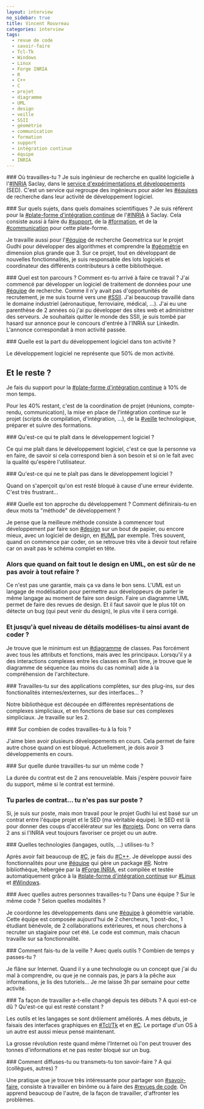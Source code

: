 ```yaml
---
layout: interview
no_sidebar: true
title: Vincent Rouvreau
categories: interview
tags:
  - revue de code
  - savoir-faire
  - Tcl-Tk
  - Windows
  - Linux
  - Forge INRIA
  - R
  - C++
  - C
  - projet
  - diagramme
  - UML
  - design
  - veille
  - SSII
  - géométrie
  - communication
  - formation
  - support
  - intégration continue
  - équipe
  - INRIA
---
```

### Où travailles-tu ?
Je suis ingénieur de recherche en qualité logicielle à l'[#INRIA]({{site.url}}/tags/INRIA.html) Saclay, dans le
[service d'expérimentations et développements](http://sed.saclay.inria.fr/) (SED).
C'est un service qui regroupe des ingénieurs pour aider les [#équipes]({{site.url}}/tags/%c3%a9quipe.html) de
recherche dans leur activité de développement logiciel.

### Sur quels sujets, dans quels domaines scientifiques ?
Je suis référent pour la [#plate-forme d'intégration continue]({{site.url}}/tags/int%c3%a9gration%20continue.html) de
l'[#INRIA]({{site.url}}/tags/INRIA.html) à Saclay. Cela consiste aussi à faire du [#support]({{site.url}}/tags/support.html), de la [#formation]({{site.url}}/tags/formation.html), et de
la [#communication]({{site.url}}/tags/communication.html) pour cette plate-forme.

Je travaille aussi pour l'[#équipe]({{site.url}}/tags/%c3%a9quipe.html) de recherche Geometrica sur le projet Gudhi pour
développer des algorithmes et comprendre la [#géométrie]({{site.url}}/tags/g%c3%a9om%c3%a9trie.html) en dimension plus grande que 3.
Sur ce projet, tout en développant de nouvelles fonctionnalités, je suis responsable des
lots logiciels et coordinateur des différents contributeurs à cette bibliothèque.

### Quel est ton parcours ? Comment es-tu arrivé à faire ce travail ?
J'ai commencé par développer un logiciel de traitement de données pour une [#équipe]({{site.url}}/tags/%c3%a9quipe.html)
de recherche. Comme il n'y avait pas d'opportunités de recrutement, je me suis
tourné vers une [#SSII]({{site.url}}/tags/SSII.html). J'ai beaucoup travaillé dans le domaine industriel
(aéronautique, ferroviaire, médical, ...). J'ai eu une parenthèse de 2 années où
j'ai pu développer des sites web et administrer des serveurs.
Je souhaitais quitter le monde des SSII, je suis tombé par hasard sur annonce pour
le concours d'entrée à l'INRIA sur LinkedIn. L'annonce correspondait à mon activité passée.

### Quelle est la part du développement logiciel dans ton activité ?

Le développement logiciel ne représente que 50% de mon activité.

## Et le reste ?

Je fais du support pour la [#plate-forme d'intégration continue]({{site.url}}/tags/int%c3%a9gration%20continue.html) à
10% de mon temps.

Pour les 40% restant, c'est de la coordination de projet (réunions, compte-rendu,
communication), la mise en place de l'intégration continue sur le projet (scripts de
compilation, d'intégration, ...), de la [#veille]({{site.url}}/tags/veille.html) technologique, préparer et suivre des formations.

### Qu'est-ce qui te plaît dans le développement logiciel ?

Ce qui me plaît dans le développement logiciel, c'est ce que la personne va en
faire, de savoir si cela correspond bien à son besoin et si on le fait avec la
qualité qu'espère l'utilisateur.

### Qu'est-ce qui ne te plaît pas dans le développement logiciel ?

Quand on s'aperçoit qu'on est resté bloqué à cause d'une erreur évidente. C'est
très frustrant...

### Quelle est ton approche du développement ? Comment définirais-tu en deux mots ta "méthode" de développement ?

Je pense que la meilleure méthode consiste à commencer tout développement par faire
son [#design]({{site.url}}/tags/design.html) sur un bout de papier, ou encore mieux, avec un logiciel de design, en [#UML]({{site.url}}/tags/UML.html)
par exemple. Très souvent, quand on commence par coder, on se retrouve très vite à
devoir tout refaire car on avait pas le schéma complet en tête.

### Alors que quand on fait tout le design en UML, on est sûr de ne pas avoir à tout refaire ?

Ce n'est pas une garantie, mais ça va dans le bon sens. L'UML est un langage de
modélisation pour permettre aux développeurs de parler le même langage au moment de faire
son design. Faire un diagramme UML permet de faire des revues de design. Et il faut
savoir que le plus tôt on détecte un bug (qui peut venir du design), le plus vite
il sera corrigé.

### Et jusqu'à quel niveau de détails modélises-tu ainsi avant de coder ?

Je trouve que le minimum est un [#diagramme]({{site.url}}/tags/diagramme.html) de classes. Pas forcément avec tous les attributs
et fonctions, mais avec les principaux. Lorsqu'il y a des interactions complexes entre
les classes en Run time, je trouve que le diagramme de séquence (au moins du cas
nominal) aide à la compréhension de l'architecture.

### Travailles-tu sur des applications complètes, sur des plug-ins, sur des fonctionalités internes/externes, sur des interfaces... ?

Notre bibliothèque est découpée en différentes représentations de complexes simpliciaux, et
en fonctions de base sur ces complexes simpliciaux. Je travaille sur les 2.

### Sur combien de codes travailles-tu à la fois ?

J'aime bien avoir plusieurs développements en cours. Cela permet de faire autre chose quand
on est bloqué. Actuellement, je dois avoir 3 développements en cours.

### Sur quelle durée travailles-tu sur un même code ?

La durée du contrat est de 2 ans renouvelable. Mais j'espère pouvoir faire du support,
même si le contrat est terminé.

### Tu parles de contrat... tu n'es pas sur poste ?

Si, je suis sur poste, mais mon travail pour le projet Gudhi lui est basé sur un
contrat entre l'équipe projet et le SED (ma véritable équipe). le SED est là
pour donner des coups d'accélérateur sur les [#projets]({{site.url}}/tags/projet.html). Donc on verra dans
2 ans si l'INRIA veut toujours favoriser ce projet ou un autre.

### Quelles technologies (langages, outils, ...) utilises-tu ?

Après avoir fait beaucoup de [#C]({{site.url}}/tags/C.html), je fais du [#C++]({{site.url}}/tags/C%2b%2b.html). Je développe aussi des
fonctionnalités pour une [#équipe]({{site.url}}/tags/%c3%a9quipe.html) qui gère un package [#R]({{site.url}}/tags/R.html).
Notre bibliothèque, hébergée par la [#Forge INRIA]({{site.url}}/tags/Forge%20INRIA.html), est compilée et testée
automatiquement grâce à la [#plate-forme d'intégration continue]({{site.url}}/tags/int%c3%a9gration%20continue.html)
sur [#Linux]({{site.url}}/tags/Linux.html) et [#Windows]({{site.url}}/tags/Windows.html).

### Avec quelles autres personnes travailles-tu ? Dans une équipe ? Sur le même code ? Selon quelles modalités ?

Je coordonne les développements dans une [#équipe]({{site.url}}/tags/%c3%a9quipe.html) à géométrie variable. Cette
équipe est composée aujourd'hui de 2 chercheurs, 1 post-doc, 1 étudiant bénévole, de
2 collaborations extérieures, et nous cherchons à recruter un stagiaire pour cet été.
Le code est commun, mais chacun travaille sur sa fonctionnalité.

### Comment fais-tu de la veille ? Avec quels outils ? Combien de temps y passes-tu ?

Je flâne sur Internet. Quand il y a une technologie ou un concept que j'ai du mal
à comprendre, ou que je ne connais pas, je pars à la pêche aux informations, je
lis des tutoriels... Je me laisse 3h par semaine pour cette activité.

### Ta façon de travailler a-t-elle changé depuis tes débuts ? A quoi est-ce dû ? Qu'est-ce qui est resté constant ?

Les outils et les langages se sont drôlement améliorés. A mes débuts, je faisais des
interfaces graphiques en [#Tcl/Tk]({{site.url}}/tags/Tcl-Tk.html) et en [#C]({{site.url}}/tags/C.html). Le portage d'un OS à un autre
est aussi mieux pensé maintenant.

La grosse révolution reste quand même l'Internet où l'on peut trouver des tonnes
d'informations et ne pas rester bloqué sur un bug.

### Comment diffuses-tu ou transmets-tu ton savoir-faire ? A qui (collègues, autres) ?

Une pratique que je trouve très intéressante pour partager son [#savoir-faire]({{site.url}}/tags/savoir-faire.html), consiste
à travailler en binôme ou à faire des [#revues de code]({{site.url}}/tags/revue%20de%20code.html). On apprend
beaucoup de l'autre, de la façon de travailler, d'affronter les problèmes.
